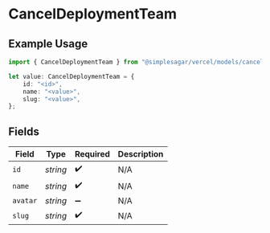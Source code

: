 # CancelDeploymentTeam

## Example Usage

```typescript
import { CancelDeploymentTeam } from "@simplesagar/vercel/models/canceldeploymentop.js";

let value: CancelDeploymentTeam = {
    id: "<id>",
    name: "<value>",
    slug: "<value>",
};
```

## Fields

| Field              | Type               | Required           | Description        |
| ------------------ | ------------------ | ------------------ | ------------------ |
| `id`               | *string*           | :heavy_check_mark: | N/A                |
| `name`             | *string*           | :heavy_check_mark: | N/A                |
| `avatar`           | *string*           | :heavy_minus_sign: | N/A                |
| `slug`             | *string*           | :heavy_check_mark: | N/A                |